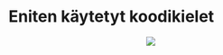 <h1>
Eniten käytetyt koodikielet
</h1>
<p align="center">
    <img src="https://skillicons.dev/icons?i=git,mysql,js,html,css,lua,php,wordpress" />
</p>
